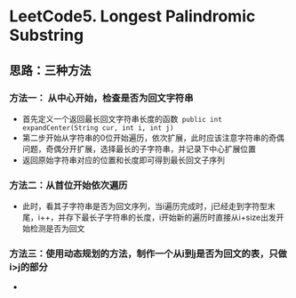 # LeetCode5. Longest Palindromic Substring
## 思路：三种方法
### 方法一： 从中心开始，检查是否为回文字符串
+ 首先定义一个返回最长回文字符串长度的函数` public int expandCenter(String cur, int i, int j)`
+ 第二步开始从字符串的0位开始遍历，依次扩展，此时应该注意字符串的奇偶问题，奇偶分开扩展，选择最长的子字符串，并记录下中心扩展位置
+ 返回原始字符串对应的位置和长度即可得到最长回文子序列

### 方法二：从首位开始依次遍历
+ 此时，看其子字符串是否为回文序列，当i遍历完成时，j已经走到字符型末尾，i++，并存下最长子字符串的长度，i开始新的遍历时直接从i+size出发开始检测是否为回文

### 方法三：使用动态规划的方法，制作一个从i到j是否为回文的表，只做i>j的部分
+
